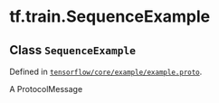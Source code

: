 <div itemscope itemtype="http://developers.google.com/ReferenceObject">
<meta itemprop="name" content="tf.train.SequenceExample" />
<meta itemprop="path" content="Stable" />
</div>

# tf.train.SequenceExample

## Class `SequenceExample`





Defined in [`tensorflow/core/example/example.proto`](/code/stable/tensorflow/core/example/example.proto).

A ProtocolMessage

